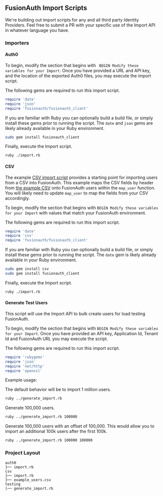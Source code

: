 ## FusionAuth Import Scripts

We're building out import scripts for any and all third party Identity Providers. Feel free to submit a PR with your specific use of the Import API in whatever language you have.

### Importers

#### Auth0

To begin, modify the section that begins with ` BEGIN Modify these variables for your Import`. Once you have provided a URL and API key, and the location of the exported Auth0 files, you may execute the import script.

The following gems are required to run this import script.

```ruby
require 'date'
require 'json'
require 'fusionauth/fusionauth_client'
```

If you are familiar with Ruby you can optionally build a build file, or simply install these gems prior to running the script. The `date` and `json` gems are likely already available in your Ruby environment.

```bash
sudo gem install fusionauth_client
```

Finally, execute the Import script.

```bash
ruby ./import.rb
```

#### CSV

The example [CSV import script](./csv/import.rb) provides a starting point for importing users from a CSV into FusionAuth.  This example maps the CSV fields by header from [the example CSV](./csv/example_users.csv) onto FusionAuth users within the `map_user` function.  You will likely need to update `map_user` to map the fields from your CSV accordingly.

To begin, modify the section that begins with `BEGIN Modify these variables for your Import` with values that match your FusionAuth environment.

The following gems are required to run this import script.

```ruby
require 'date'
require 'csv'
require 'fusionauth/fusionauth_client'
```

If you are familiar with Ruby you can optionally build a build file, or simply install these gems prior to running the script. The `date` gem is likely already available in your Ruby environment.

```bash
sudo gem install csv
sudo gem install fusionauth_client
```

Finally, execute the Import script.

```bash
ruby ./import.rb
```

#### Generate Test Users

This script will use the Import API to bulk create users for load testing FusionAuth.

To begin, modify the section that begins with `BEGIN Modify these variables for your Import`. Once you have provided an API key, Application Id, Tenant Id and FusionAuth URL you may execute the script.

The following gems are required to run this import script.

```ruby
require 'rubygems'
require 'json'
require 'net/http'
require 'openssl'
```


Example usage:

The default behavior will be to import 1 million users.
```bash
ruby ../generate_import.rb
```

Generate 100,000 users.
```bash
ruby ../generate_import.rb 100000
```

Generate 100,000 users with an offset of 100,000. This would allow you to import an additional 100k users after the first 100k.
```bash
ruby ../generate_import.rb 100000 100000
```

### Project Layout

```
auth0
├── import.rb
csv
├── import.rb
├── example_users.csv
testing
|── generate_import.rb
```

